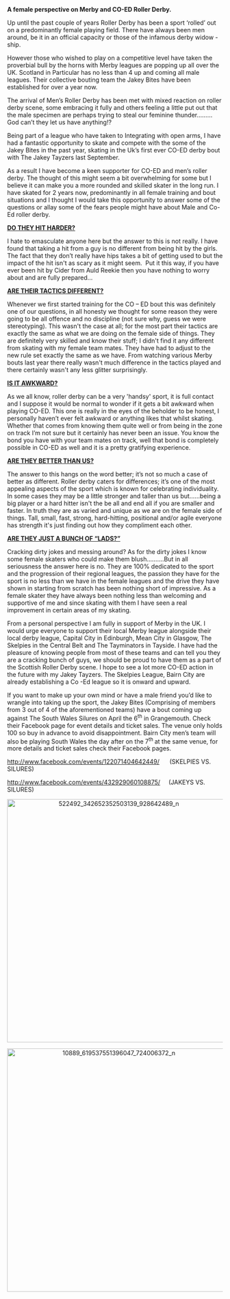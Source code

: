 <html><body><strong>A female perspective on Merby and CO-ED Roller Derby.</strong>

Up until the past couple of years Roller Derby has been a sport ‘rolled’ out on a predominantly female playing field. There have always been men around, be it in an official capacity or those of the infamous derby widow - ship.

However those who wished to play on a competitive level have taken the proverbial bull by the horns with Merby leagues are popping up all over the UK. Scotland in Particular has no less than 4 up and coming all male leagues. Their collective bouting team the Jakey Bites have been established for over a year now.

The arrival of Men’s Roller Derby has been met with mixed reaction on roller derby scene, some embracing it fully and others feeling a little put out that the male specimen are perhaps trying to steal our feminine thunder………God can’t they let us have anything!?

Being part of a league who have taken to Integrating with open arms, I have had a fantastic opportunity to skate and compete with the some of the Jakey Bites in the past year, skating in the Uk’s first ever CO-ED derby bout with The Jakey Tayzers last September.

As a result I have become a keen supporter for CO-ED and men’s roller derby. The thought of this might seem a bit overwhelming for some but I believe it can make you a more rounded and skilled skater in the long run. I have skated for 2 years now, predominantly in all female training and bout situations and I thought I would take this opportunity to answer some of the questions or allay some of the fears people might have about Male and Co-Ed roller derby.

<b><span style="text-decoration:underline;">DO THEY HIT HARDER?</span></b>

I hate to emasculate anyone here but the answer to this is not really. I have found that taking a hit from a guy is no different from being hit by the girls. The fact that they don’t really have hips takes a bit of getting used to but the impact of the hit isn't as scary as it might seem.  Put it this way, if you have ever been hit by Cider from Auld Reekie then you have nothing to worry about and are fully prepared…

<b><span style="text-decoration:underline;">ARE THEIR TACTICS DIFFERENT?</span></b>

Whenever we first started training for the CO – ED bout this was definitely one of our questions, in all honesty we thought for some reason they were going to be all offence and no discipline (not sure why, guess we were stereotyping). This wasn't the case at all; for the most part their tactics are exactly the same as what we are doing on the female side of things. They are definitely very skilled and know their stuff; I didn't find it any different from skating with my female team mates. They have had to adjust to the new rule set exactly the same as we have. From watching various Merby bouts last year there really wasn't much difference in the tactics played and there certainly wasn't any less glitter surprisingly.

<b><span style="text-decoration:underline;">IS IT AWKWARD?</span></b>

As we all know, roller derby can be a very 'handsy' sport, it is full contact and I suppose it would be normal to wonder if it gets a bit awkward when playing CO-ED. This one is really in the eyes of the beholder to be honest, I personally haven’t ever felt awkward or anything likes that whilst skating. Whether that comes from knowing them quite well or from being in the zone on track I’m not sure but it certainly has never been an issue. You know the bond you have with your team mates on track, well that bond is completely possible in CO-ED as well and it is a pretty gratifying experience.

<b><span style="text-decoration:underline;">ARE THEY BETTER THAN US?</span></b>

The answer to this hangs on the word better; it’s not so much a case of better as different. Roller derby caters for differences; it’s one of the most appealing aspects of the sport which is known for celebrating individuality. In some cases they may be a little stronger and taller than us but……being a big player or a hard hitter isn't the be all and end all if you are smaller and faster. In truth they are as varied and unique as we are on the female side of things. Tall, small, fast, strong, hard-hitting, positional and/or agile everyone has strength it's just finding out how they compliment each other.

<b><span style="text-decoration:underline;">ARE THEY JUST A BUNCH OF “LADS?”</span></b>

Cracking dirty jokes and messing around? As for the dirty jokes I know some female skaters who could make them blush……….But in all seriousness the answer here is no. They are 100% dedicated to the sport and the progression of their regional leagues, the passion they have for the sport is no less than we have in the female leagues and the drive they have shown in starting from scratch has been nothing short of impressive. As a female skater they have always been nothing less than welcoming and supportive of me and since skating with them I have seen a real improvement in certain areas of my skating.

From a personal perspective I am fully in support of Merby in the UK. I would urge everyone to support their local Merby league alongside their local derby league, Capital City in Edinburgh, Mean City in Glasgow, The Skelpies in the Central Belt and The Tayminators in Tayside. I have had the pleasure of knowing people from most of these teams and can tell you they are a cracking bunch of guys, we should be proud to have them as a part of the Scottish Roller Derby scene. I hope to see a lot more CO-ED action in the future with my Jakey Tayzers. The Skelpies League, Bairn City are already establishing a Co -Ed league so it is onward and upward.

If you want to make up your own mind or have a male friend you’d like to wrangle into taking up the sport, the Jakey Bites (Comprising of members from 3 out of 4 of the aforementioned teams) have a bout coming up against The South Wales Silures on April the 6<sup>th</sup> in Grangemouth. Check their Facebook page for event details and ticket sales. The venue only holds 100 so buy in advance to avoid disappointment. Bairn City men’s team will also be playing South Wales the day after on the 7<sup>th </sup>at the same venue, for more details and ticket sales check their Facebook pages.

http://www.facebook.com/events/122071404642449/      (SKELPIES VS. SILURES)

http://www.facebook.com/events/432929060108875/     (JAKEYS VS. SILURES)
<p style="text-align:center;"><a title="Jakeys VS. Silures" href="http://www.scottishrollerderbyblog.com/2013/03/522492_342652352503139_928642489_n.png"><img class="wp-image-2291 aligncenter" alt="522492_342652352503139_928642489_n" src="http://www.scottishrollerderbyblog.com/2013/03/522492_342652352503139_928642489_n.png" width="506" height="567"></a></p>
<p style="text-align:center;"><a href="http://www.scottishrollerderbyblog.com/2013/03/10889_619537551396047_724006372_n.jpg"><img class="wp-image-2292 aligncenter" alt="10889_619537551396047_724006372_n" src="http://www.scottishrollerderbyblog.com/2013/03/10889_619537551396047_724006372_n.jpg?w=211" width="506" height="567"></a></p></body></html>
